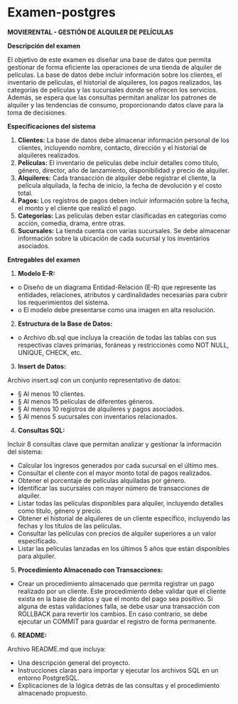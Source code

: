 # Examen-postgres
**MOVIERENTAL - GESTIÓN DE ALQUILER DE PELÍCULAS**

 

**Descripción del examen**

El objetivo de este examen es diseñar una base de datos que permita gestionar de forma eficiente las operaciones de una tienda de alquiler de películas. La base de datos debe incluir información sobre los clientes, el inventario de películas, el historial de alquileres, los pagos realizados, las categorías de películas y las sucursales donde se ofrecen los servicios. Además, se espera que las consultas permitan analizar los patrones de alquiler y las tendencias de consumo, proporcionando datos clave para la toma de decisiones.

  

 

**Especificaciones del sistema**

1. **Clientes:** La base de datos debe almacenar información personal de los clientes, incluyendo nombre, contacto, dirección y el historial de alquileres realizados.
2. **Películas:** El inventario de películas debe incluir detalles como título, género, director, año de lanzamiento, disponibilidad y precio de alquiler.
3. **Alquileres:** Cada transacción de alquiler debe registrar el cliente, la película alquilada, la fecha de inicio, la fecha de devolución y el costo total.
4. **Pagos:** Los registros de pagos deben incluir información sobre la fecha, el monto y el cliente que realizó el pago.
5. **Categorías:** Las películas deben estar clasificadas en categorías como acción, comedia, drama, entre otras.
6. **Sucursales:** La tienda cuenta con varias sucursales. Se debe almacenar información sobre la ubicación de cada sucursal y los inventarios asociados.

  

 

**Entregables del examen**

1. **Modelo E-R:**

- o  Diseño de un diagrama Entidad-Relación (E-R) que represente las entidades, relaciones, atributos y cardinalidades necesarias para cubrir los requerimientos del sistema.
- o  El modelo debe presentarse como una imagen en alta resolución.



2. **Estructura de la Base de Datos:**

- o  Archivo db.sql que incluya la creación de todas las tablas con sus respectivas claves primarias, foráneas y restricciones como NOT NULL, UNIQUE, CHECK, etc.



3. **Insert de Datos:**

Archivo insert.sql con un conjunto representativo de datos: 

- § Al menos 10 clientes.
- § Al menos 15 películas de diferentes géneros.
- § Al menos 10 registros de alquileres y pagos asociados.
- § Al menos 5 sucursales con inventarios relacionados.



4. **Consultas SQL:**

Incluir 8 consultas clave que permitan analizar y gestionar la información del sistema: 

-  Calcular los ingresos generados por cada sucursal en el último mes.
-  Consultar el cliente con el mayor monto total de pagos realizados.
-  Obtener el porcentaje de películas alquiladas por género.
-  Identificar las sucursales con mayor número de transacciones de alquiler.
-  Listar todas las películas disponibles para alquiler, incluyendo detalles como título, género y precio.
-  Obtener el historial de alquileres de un cliente específico, incluyendo las fechas y los títulos de las películas.
-  Consultar las películas con precios de alquiler superiores a un valor especificado.
-  Listar las películas lanzadas en los últimos 5 años que están disponibles para alquiler.



5. **Procedimiento Almacenado con Transacciones:**

- Crear un procedimiento almacenado que permita registrar un pago realizado por un cliente. Este procedimiento debe validar que el cliente exista en la base de datos y que el monto del pago sea positivo. Si alguna de estas validaciones falla, se debe usar una transacción con ROLLBACK para revertir los cambios. En caso contrario, se debe ejecutar un COMMIT para guardar el registro de forma permanente.



6. **README:**

Archivo README.md que incluya: 

-  Una descripción general del proyecto.
-  Instrucciones claras para importar y ejecutar los archivos SQL en un entorno PostgreSQL.
-  Explicaciones de la lógica detrás de las consultas y el procedimiento almacenado propuesto.

  
